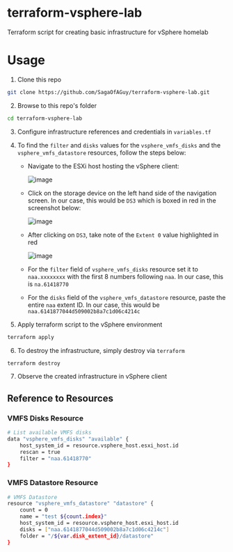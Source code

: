 # terraform-vsphere-lab
Terraform script for creating basic infrastructure for vSphere homelab

# Usage
1. Clone this repo
```bash
git clone https://github.com/SagaOfAGuy/terraform-vsphere-lab.git
```
2. Browse to this repo's folder
```bash
cd terraform-vsphere-lab
```
3. Configure infrastructure references and credentials in `variables.tf`
4. To find the `filter` and `disks` values for the `vsphere_vmfs_disks` and the `vsphere_vmfs_datastore` resources, follow the steps below: 
   - Navigate to the ESXi host hosting the vSphere client:
     
     ![image](https://github.com/SagaOfAGuy/terraform-vsphere-lab/assets/68156940/e85caa31-bf64-4f09-ba45-7a42b7254e7a)

   - Click on the storage device on the left hand side of the navigation screen. In our case, this would be `DS3` which is boxed in red in the screenshot below: 

     ![image](https://github.com/SagaOfAGuy/terraform-vsphere-lab/assets/68156940/70a5116a-1919-44c6-ae71-ea4a77cb1484)

   - After clicking on `DS3`, take note of the `Extent 0` value highlighted in red

     ![image](https://github.com/SagaOfAGuy/terraform-vsphere-lab/assets/68156940/02735f19-8dc0-4cc9-9538-01380867eee3)

   -  For the `filter` field of `vsphere_vmfs_disks` resource set it to `naa.xxxxxxxx` with the first 8 numbers following `naa`. In our case, this is `na.61418770` 
   -  For the `disks` field of the `vsphere_vmfs_datastore` resource, paste the entire `naa` extent ID. In our case, this would be `naa.6141877044d509002b8a7c1d06c4214c`
   
5. Apply terraform script to the vSphere environment
```bash
terraform apply
```
6.  To destroy the infrastructure, simply destroy via `terraform`
```bash
terraform destroy
```
7.  Observe the created infrastructure in vSphere client


## Reference to Resources

### VMFS Disks Resource
```bash
# List available VMFS disks
data "vsphere_vmfs_disks" "available" {
	host_system_id = resource.vsphere_host.esxi_host.id
	rescan = true
	filter = "naa.61418770"
}
```

### VMFS Datastore Resource
```bash
# VMFS Datastore
resource "vsphere_vmfs_datastore" "datastore" {
	count = 0
	name = "test ${count.index}"
	host_system_id = resource.vsphere_host.esxi_host.id
	disks = ["naa.6141877044d509002b8a7c1d06c4214c"]
	folder = "/${var.disk_extent_id}/datastore"
}
```
